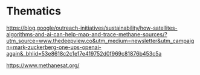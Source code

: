 # Thematics

https://blog.google/outreach-initiatives/sustainability/how-satellites-algorithms-and-ai-can-help-map-and-trace-methane-sources/?utm_source=www.thedeepview.co&utm_medium=newsletter&utm_campaign=mark-zuckerberg-one-ups-openai-again&_bhlid=53e8618c2c1e17e419752d0f969c81876b453c5a

https://www.methanesat.org/


